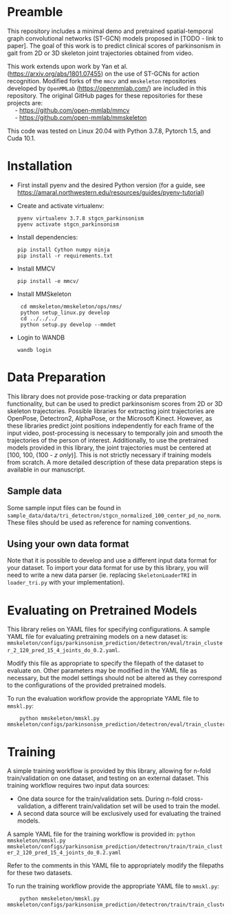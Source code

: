 # Preamble
This repository includes a minimal demo and pretrained spatial-temporal graph convolutional networks (ST-GCN) models proposed in [TODO - link to paper]. The goal of this work is to predict clinical scores of parkinsonism in gait from 2D or 3D skeleton joint trajectories obtained from video. 

This work extends upon work by Yan et al. (https://arxiv.org/abs/1801.07455) on the use of ST-GCNs for action recognition. Modified forks of the `mmcv` and `mmskeleton` repositories developed by `OpenMMLab` (https://openmmlab.com/) are included in this repository. The original GitHub pages for these repositories for these projects are: \
&emsp;    - https://github.com/open-mmlab/mmcv \
&emsp;    - https://github.com/open-mmlab/mmskeleton 


This code was tested on Linux 20.04 with Python 3.7.8, Pytorch 1.5, and Cuda 10.1.

# Installation

 - First install pyenv and the desired Python version (for a guide, see https://amaral.northwestern.edu/resources/guides/pyenv-tutorial)

 - Create and activate virtualenv:
    ```
    pyenv virtualenv 3.7.8 stgcn_parkinsonism
    pyenv activate stgcn_parkinsonism
    ```

 - Install dependencies:
    ```
    pip install Cython numpy ninja
    pip install -r requirements.txt
    ```

 - Install MMCV
    ```
    pip install -e mmcv/
    ```

 - Install MMSkeleton

   ```
    cd mmskeleton/mmskeleton/ops/nms/ 
    python setup_linux.py develop
    cd ../../../
    python setup.py develop --mmdet
   ```

- Login to WANDB
    ```
    wandb login
    ```

# Data Preparation
This library does not provide pose-tracking or data preparation functionality, but can be used to predict parkinsonism scores from 2D or 3D skeleton trajectories. Possible libraries for extracting joint trajectories are OpenPose, Detectron2, AlphaPose, or the Microsoft Kinect. However, as these libraries predict joint positions independently for each frame of the input video, post-processing is necessary to temporally join and smooth the trajectories of the person of interest. Additionally, to use the pretrained models provided in this library, the joint trajectories must be centered at [100, 100, (100 - *z only*)]. This is not strictly necessary if training models from scratch. 
A more detailed description of these data preparation steps is available in our manuscript. 

## Sample data
Some sample input files can be found in `sample_data/data/tri_detectron/stgcn_normalized_100_center_pd_no_norm`. These files should be used as reference for naming conventions. 

## Using your own data format
Note that it is possible to develop and use a different input data format for your dataset. To import your data format for use by this library, you will need to write a new data parser (ie. replacing `SkeletonLoaderTRI` in `loader_tri.py` with your implementation).  


# Evaluating on Pretrained Models
This library relies on YAML files for specifying configurations. A sample YAML file for evaluating pretraining models on a new dataset is: `mmskeleton/configs/parkinsonism_prediction/detectron/eval/train_cluster_2_120_pred_15_4_joints_do_0.2.yaml`. 

Modify this file as appropriate to specify the filepath of the dataset to evaluate on. Other parameters may be modified in the YAML file as necessary, but the model settings should not be altered as they correspond to the configurations of the provided pretrained models. 

To run the evaluation workflow provide the appropriate YAML file to `mmskl.py`:
```
    python mmskeleton/mmskl.py mmskeleton/configs/parkinsonism_prediction/detectron/eval/train_cluster_2_120_pred_15_4_joints_do_0.2.yaml
```

# Training
A simple training workflow is provided by this library, allowing for n-fold train/validation on one dataset, and testing on an external dataset. This training workflow requires two input data sources: 
- One data source for the train/validation sets. During n-fold cross-validation, a different train/validation set will be used to train the model. 
- A second data source will be exclusively used for evaluating the trained models. 


A sample YAML file for the training workflow is provided in: `python mmskeleton/mmskl.py mmskeleton/configs/parkinsonism_prediction/detectron/train/train_cluster_2_120_pred_15_4_joints_do_0.2.yaml`

Refer to the comments in this YAML file to appropriately modify the filepaths for these two datasets. 


To run the training workflow provide the appropriate YAML file to `mmskl.py`:
```
    python mmskeleton/mmskl.py mmskeleton/configs/parkinsonism_prediction/detectron/train/train_cluster_2_120_pred_15_4_joints_do_0.2.yaml
```

